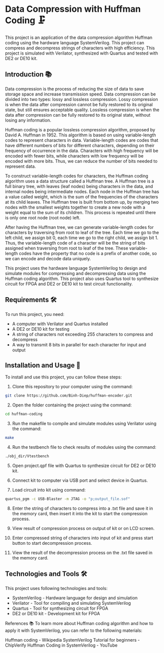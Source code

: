 # Data Compression with Huffman Coding 🗜️

This project is an application of the data compression algorithm Huffman coding using the hardware language SystemVerilog. This project can compress and decompress strings of characters with high efficiency. This project is simulated with Verilator, synthesized with Quartus and tested with DE2 or DE10 kit.

## Introduction 📚

Data compression is the process of reducing the size of data to save storage space and increase transmission speed. Data compression can be divided into two types: lossy and lossless compression. Lossy compression is when the data after compression cannot be fully restored to its original state, but still ensures acceptable quality. Lossless compression is when the data after compression can be fully restored to its original state, without losing any information.

Huffman coding is a popular lossless compression algorithm, proposed by David A. Huffman in 1952. This algorithm is based on using variable-length codes to represent characters in data. Variable-length codes are codes that have different numbers of bits for different characters, depending on their frequency of occurrence in the data. Characters with high frequency will be encoded with fewer bits, while characters with low frequency will be encoded with more bits. Thus, we can reduce the number of bits needed to represent data.

To construct variable-length codes for characters, the Huffman coding algorithm uses a data structure called a Huffman tree. A Huffman tree is a full binary tree, with leaves (leaf nodes) being characters in the data, and internal nodes being intermediate nodes. Each node in the Huffman tree has a value called weight, which is the sum of the frequencies of the characters at its child leaves. The Huffman tree is built from bottom up, by merging two nodes with the smallest weights together to create a new node with a weight equal to the sum of its children. This process is repeated until there is only one root node (root node) left.

After having the Huffman tree, we can generate variable-length codes for characters by traversing from root to leaf of the tree. Each time we go to the left child, we assign bit 0, each time we go to the right child, we assign bit 1. Thus, the variable-length code of a character will be the string of bits assigned when traversing from root to leaf of the tree. These variable-length codes have the property that no code is a prefix of another code, so we can encode and decode data uniquely.

This project uses the hardware language SystemVerilog to design and simulate modules for compressing and decompressing data using the Huffman coding algorithm. This project also uses Quartus tool to synthesize circuit for FPGA and DE2 or DE10 kit to test circuit functionality.

## Requirements 🛠️

To run this project, you need:

- A computer with Verilator and Quartus installed
- A DE2 or DE10 kit for testing
- A string of characters not exceeding 255 characters to compress and decompress
- A way to transmit 8 bits in parallel for each character for input and output

## Installation and Usage 🚀

To install and use this project, you can follow these steps:

1. Clone this repository to your computer using the command:

```bash
git clone https://github.com/Binh-Diep/huffman-encoder.git
```

2. Open the folder containing the project using the command:

```bash
cd huffman-coding
```

3. Run the makefile to compile and simulate modules using Verilator using the command:

```bash
make
```

4. Run the testbench file to check results of modules using the command:

```bash
./obj_dir/Vtestbench
```

5. Open project.qpf file with Quartus to synthesize circuit for DE2 or DE10 kit.

6. Connect kit to computer via USB port and select device in Quartus.

7. Load circuit into kit using command:

```bash
quartus_pgm -c USB-Blaster -m JTAG -o "p;output_file.sof"
```

8. Enter the string of characters to compress into a .txt file and save it in the memory card, then insert it into the kit to start the compression process.

9. View result of compression process on output of kit or on LCD screen.

10. Enter compressed string of characters into input of kit and press start button to start decompression process.

11. View the result of the decompression process on the .txt file saved in the memory card.

## Technologies and Tools 🛠️

This project uses following technologies and tools:

- SystemVerilog - Hardware language for design and simulation
- Verilator - Tool for compiling and simulating SystemVerilog
- Quartus - Tool for synthesizing circuit for FPGA
- DE2 or DE10 kit - Development kit for FPGA

References 📚
To learn more about Huffman coding algorithm and how to apply it with SystemVerilog, you can refer to the following materials:

Huffman coding - Wikipedia
SystemVerilog Tutorial for beginners - ChipVerify
Huffman Coding in SystemVerilog - YouTube
